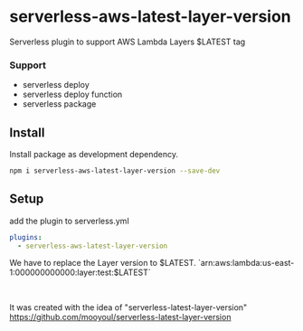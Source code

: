 # serverless-aws-latest-layer-version

Serverless plugin to support AWS Lambda Layers $LATEST tag

### Support
- serverless deploy
- serverless deploy function
- serverless package


## Install

Install package as development dependency.

```bash
npm i serverless-aws-latest-layer-version --save-dev
```


## Setup
add the plugin to serverless.yml

```yaml
plugins:
  - serverless-aws-latest-layer-version
```

We have to replace the Layer version to $LATEST. 
`arn:aws:lambda:us-east-1:000000000000:layer:test:$LATEST`

&nbsp;
&nbsp;
&nbsp;

It was created with the idea of "serverless-latest-layer-version"   
https://github.com/mooyoul/serverless-latest-layer-version

